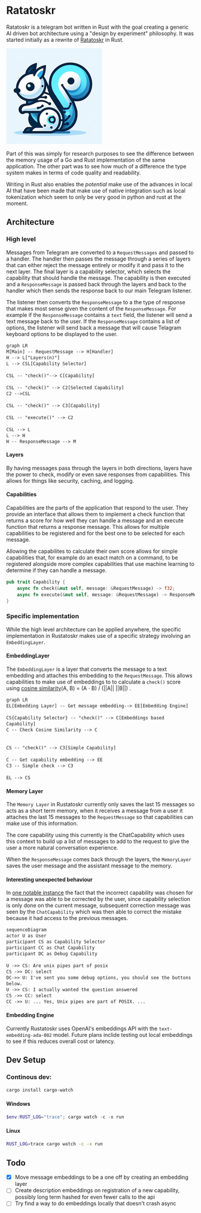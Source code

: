 # Ratatoskr

Ratatoskr is a telegram bot written in Rust with the goal creating a generic AI driven bot architecture using a "design by experiment" philosophy. It was started initially as a rewrite of [Ratatoskr](https://github.com/divanvisagie/Ratatoskr) in Rust.

![Rustatoskr](docs/logo-256.png)

Part of this was simply for research purposes to see the difference between the memory usage of a Go and Rust implementation of the same application. The other part was to see how much of a difference the type system makes in terms of code quality and readability.

Writing in Rust also enables the _potential_ make use of the advances in local AI that have been made that make use of native integration such as local tokenization which seem to only be very good in python and rust at the moment.

## Architecture

### High level

Messages from Telegram are converted to a `RequestMessages` and passed to a handler. The handler then passes the message through a series of layers that can either reject the message entirely or modify it and pass it to the next layer. The final layer is a capability selector, which selects the capability that should handle the message. The capability is then executed and a `ResponseMessage` is passed back through the layers and back to the handler which then sends the response back to our main Telegram listener.

The listener then converts the `ResponseMessage` to a the type of response that makes most sense given the content of the `ResponseMessage`. For example if the `ResponseMessage` contains a `text` field, the listener will send a text message back to the user. If the `ResponseMessage` contains a list of options, the listener will send back a message that will cause Telagram keyboard options to be displayed to the user.

```mermaid
graph LR
M[Main] -- RequestMessage --> H[Handler]
H --> L["Layers(n)"]
L --> CSL[Capability Selector]

CSL -- "check()"--> C[Capability]

CSL -- "check()" --> C2[Selected Capability]
C2 -->CSL

CSL -- "check()" --> C3[Capability]

CSL -- "execute()" --> C2

CSL --> L
L --> H
H -- ResponseMessage --> M
```

#### Layers

By having messages pass through the layers in both directions, layers have the power to check, modify or even save responses from capabilities. This allows for things like security, caching, and logging.

#### Capabilities

Capabilities are the parts of the application that respond to the user. They provide an interface that allows them to implement a check function that returns a score for how well they can handle a message and an execute function that returns a response message. This allows for multiple capabilities to be registered and for the best one to be selected for each message.

Allowing the capabilites to calculate their own score allows for simple capabilities
that, for example do an exact match on a command, to be registered alongside more complex capabilities that use machine learning to determine if they can handle a message.

```rust
pub trait Capability {
    async fn check(&mut self, message: &RequestMessage) -> f32;
    async fn execute(&mut self, message: &RequestMessage) -> ResponseMessage;
}
```

### Specific implementation

While the high level architecture can be applied anywhere, the specific implementation in Rustatoskr makes use of a specific strategy involving an `EmbeddingLayer`.

#### EmbeddingLayer

The `EmbeddingLayer` is a layer that converts the message to a text embedding and attaches this embedding to the `RequestMessage`. This allows capabilities to make use of embeddings to to calculate a `check()` score using [cosine similarity](https://en.wikipedia.org/wiki/Cosine_similarity)(A, B) = (A ⋅ B) / (||A|| ||B||) .

```mermaid
graph LR
EL[Embedding Layer] -- Get message embedding--> EE[Embedding Engine]

CS{Capability Selector} -- "check()" --> C[Embeddings based Capability]
C -- Check Cosine Similarity --> C


CS -- "check()" --> C3[Simple Capability]

C -- Get capability embedding --> EE
C3 -- Simple check --> C3

EL --> CS
```

#### Memory Layer

The `Memory Layer` in Rustatoskr currently only saves the last 15 messages so acts as a short term memory, when it receives a message from a user it attaches the last 15 messages to the `RequestMessage` so that capabilities can make use of this information.

The core capability using this currently is the ChatCapability which uses this context to build up a list of messages to add to the request to give the user a more natural conversation experience.

When the `ResponseMessage` comes back through the layers, the `MemoryLayer` saves the user message and the assistant message to the memory.

#### Interesting unexpected behaviour

In [one notable instance](https://github.com/divanvisagie/Rustatoskr/issues/1#issue-1718132154) the fact that the incorrect capability was chosen for a message was able to be corrected by the user, since capability selection is only done on the current message, subsequent correction message was seen by the `ChatCapability` which was then able to correct the mistake because it had access to the previous messages.

```mermaid
sequenceDiagram
actor U as User
participant CS as Capability Selector
participant CC as Chat Capability
participant DC as Debug Capability

U ->> CS: Are unix pipes part of posix
CS ->> DC: select
DC->> U: I've sent you some debug options, you should see the buttons below.
U ->> CS: I actually wanted the question answered
CS ->> CC: select
CC ->> U: ... Yes, Unix pipes are part of POSIX. ...

```

#### Embedding Engine

Currently Rustatoskr uses OpenAI's embeddings API with the `text-embedding-ada-002` model. Future plans inclide testing out local embeddings to see if this reduces overall cost or latency.

## Dev Setup

### Continous dev:

```sh
cargo install cargo-watch
```

#### Windows

```powershell
$env:RUST_LOG="trace"; cargo watch -c -x run
```

#### Linux

```sh
RUST_LOG=trace cargo watch -c -x run
```

## Todo

- [x] Move message embeddings to be a one off by creating an embedding layer
- [ ] Create description embeddings on registration of a new capability, possibly long term hashed for even fewer calls to the api
- [ ] Try find a way to do embeddings locally that doesn't crash async
